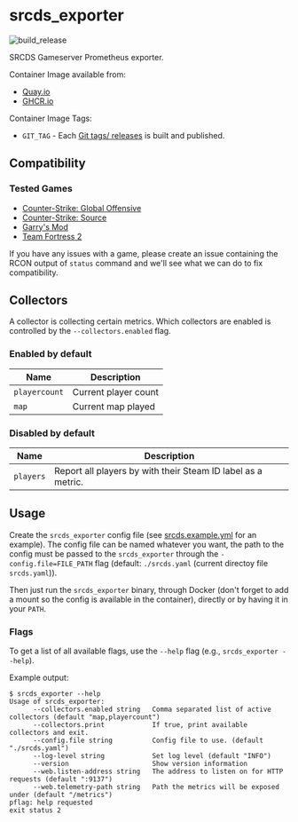 # srcds_exporter

![build_release](https://github.com/galexrt/srcds_exporter/workflows/build_release/badge.svg)

SRCDS Gameserver Prometheus exporter.

Container Image available from:

* [Quay.io](https://quay.io/repository/galexrt/srcds_exporter)
* [GHCR.io](https://github.com/users/galexrt/packages/container/package/srcds_exporter)

Container Image Tags:

* `GIT_TAG` - Each [Git tags/ releases](https://github.com/galexrt/srcds_exporter/releases/) is built and published.

## Compatibility

### Tested Games

* [Counter-Strike: Global Offensive](https://store.steampowered.com/app/730/CounterStrike_Global_Offensive/)
* [Counter-Strike: Source](https://store.steampowered.com/app/240/CounterStrike_Source/)
* [Garry's Mod](https://store.steampowered.com/app/4000/Garrys_Mod/)
* [Team Fortress 2](https://store.steampowered.com/app/440/Team_Fortress_2/)

If you have any issues with a game, please create an issue containing the RCON output of `status` command and we'll see what we can do to fix compatibility.

## Collectors

A collector is collecting certain metrics. Which collectors are enabled is controlled by the `--collectors.enabled` flag.

### Enabled by default

| Name          | Description          |
| ------------- | -------------------- |
| `playercount` | Current player count |
| `map`         | Current map played   |

### Disabled by default

| Name      | Description                                                  |
| --------- | ------------------------------------------------------------ |
| `players` | Report all players by with their Steam ID label as a metric. |

## Usage

Create the `srcds_exporter` config file (see [srcds.example.yml](srcds.example.yml) for an example). The config file can be named whatever you want, the path to the config must be passed to the `srcds_exporter` through the `-config.file=FILE_PATH` flag (default: `./srcds.yaml` (current directoy file `srcds.yaml`)).

Then just run the `srcds_exporter` binary, through Docker (don't forget to add a mount so the config is available in the container), directly or by having it in your `PATH`.

### Flags

To get a list of all available flags, use the `--help` flag (e.g., `srcds_exporter --help`).

Example output:

```shell
$ srcds_exporter --help
Usage of srcds_exporter:
      --collectors.enabled string   Comma separated list of active collectors (default "map,playercount")
      --collectors.print            If true, print available collectors and exit.
      --config.file string          Config file to use. (default "./srcds.yaml")
      --log-level string            Set log level (default "INFO")
      --version                     Show version information
      --web.listen-address string   The address to listen on for HTTP requests (default ":9137")
      --web.telemetry-path string   Path the metrics will be exposed under (default "/metrics")
pflag: help requested
exit status 2
```
